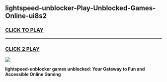 
## lightspeed-unblocker-Play-Unblocked-Games-Online-ui8s2
<h3>
<a href="https://premium76.site?title=lightspeed-unblocker&ref=25A">CLICK TO PLAY</a></h3>
<hr>

<h3>
<a href="https://premium76.site?title=lightspeed-unblocker&ref=25A">CLICK 2 PLAY</a>
  
</h3>

<a href="https://premium76.site?title=lightspeed-unblocker&ref=25A"><img src="https://clearcache.store/games.png"></a>


**lightspeed-unblocker games unblocked: Your Gateway to Fun and Accessible Online Gaming**
